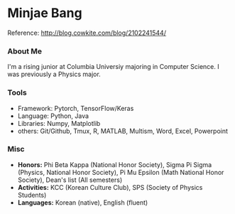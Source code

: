 # Minjae Bang

Reference: http://blog.cowkite.com/blog/2102241544/

### About Me
I'm a rising junior at Columbia Universiy majoring in Computer Science.
I was previously a Physics major.


### Tools
- Framework: Pytorch, TensorFlow/Keras
- Language: Python, Java
- Libraries: Numpy, Matplotlib
- others: Git/Github, Tmux, R, MATLAB, Multism, Word, Excel, Powerpoint


### Misc
- **Honors:** Phi Beta Kappa (National Honor Society), Sigma Pi Sigma (Physics, National Honor Society), Pi Mu Epsilon (Math National Honor Society), Dean's list (All semesters)
- **Activities:** KCC (Korean Culture Club), SPS (Society of Physics Students)
- **Languages:** Korean (native), English (fluent)
